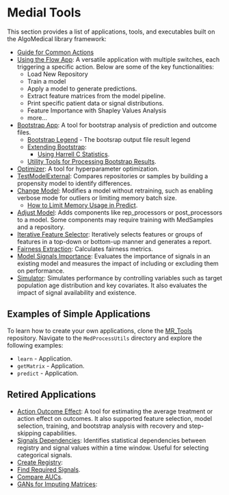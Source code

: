 # Medial Tools

This section provides a list of applications, tools, and executables built on the AlgoMedical library framework:

- [Guide for Common Actions](Guide%20for%20common%20actions)
- [Using the Flow App](Using%20the%20Flow%20App): A versatile application with multiple switches, each triggering a specific action. Below are some of the key functionalities:
    - Load New Repository
    - Train a model
    - Apply a model to generate predictions.
    - Extract feature matrices from the model pipeline.
    - Print specific patient data or signal distributions.
    - Feature Importance with Shapley Values Analysis
    - more...
- [Bootstrap App](bootstrap_app): A tool for bootstrap analysis of prediction and outcome files.
    - [Bootstrap Legend](bootstrap_app/Bootstrap%20legend.md) - The bootsrap output file result legend
    - [Extending Bootstrap](bootstrap_app/Extending%20bootstrap):
        - [Using Harrell C Statistics](bootstrap_app/Extending%20bootstrap/Using%20Harrell%20C%20Statistics.md).
    - [Utility Tools for Processing Bootstrap Results](bootstrap_app/Utility%20tools%20to%20process%20bootstrap%20results.md).
- [Optimizer](Optimizer.md): A tool for hyperparameter optimization.
- [TestModelExternal](TestModelExternal.md): Compares repositories or samples by building a propensity model to identify differences.
- [Change Model](change_model): Modifies a model without retraining, such as enabling verbose mode for outliers or limiting memory batch size.
    - [How to Limit Memory Usage in Predict](change_model/How%20to%20limit%20memory%20usage%20in%20predict.md).
- [Adjust Model](adjust_model.md): Adds components like rep_processors or post_processors to a model. Some components may require training with MedSamples and a repository.
- [Iterative Feature Selector](Iterative%20Feature%20Selector.md): Iteratively selects features or groups of features in a top-down or bottom-up manner and generates a report.
- [Fairness Extraction](Fairness%20extraction.md): Calculates fairness metrics.
- [Model Signals Importance](model_signals_importance.md): Evaluates the importance of signals in an existing model and measures the impact of including or excluding them on performance.
- [Simulator](Simulator.md): Simulates performance by controlling variables such as target population age distribution and key covariates. It also evaluates the impact of signal availability and existence.

## Examples of Simple Applications

To learn how to create your own applications, clone the [MR_Tools](https://github.com/Medial-EarlySign/MR_Tools) repository. Navigate to the `MedProcessUtils` directory and explore the following examples:

* `learn` - Application.
* `getMatrix` - Application.
* `predict` - Application.

## Retired Applications

- [Action Outcome Effect](Deprecated/action_outcome_effect.md): A tool for estimating the average treatment or action effect on outcomes. It also supported feature selection, model selection, training, and bootstrap analysis with recovery and step-skipping capabilities.
- [Signals Dependencies](Deprecated/SignalsDependencies.md): Identifies statistical dependencies between registry and signal values within a time window. Useful for selecting categorical signals.
- [Create Registry](Deprecated/create_registry):
- [Find Required Signals](Deprecated/Find%20Required%20Signals.md).
- [Compare AUCs](Compare%20AUC's.md).
- [GANs for Imputing Matrices](Deprecated/GANs%20for%20imputing%20matrices):

